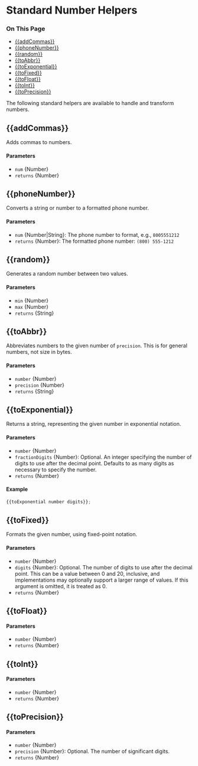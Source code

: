 <h1>Standard Number Helpers</h1>

<div class="otp" id="no-index">
	<h3> On This Page </h3>
	<ul>
    <li><a href="#handlebars_addcommas">{{addCommas}}</a></li>
    <li><a href="#handlebars_phonenumber">{{phoneNumber}}</a></li>
    <li><a href="#handlebars_random">{{random}}</a></li>
    <li><a href="#handlebars_toabbr">{{toAbbr}}</a></li>
    <li><a href="#handlebars_toexponential">{{toExponential}}</a></li>
    <li><a href="#handlebars_tofixed">{{toFixed}}</a></li>
    <li><a href="#handlebars_tofloat">{{toFloat}}</a></li>
    <li><a href="#handlebars_toint">{{toInt}}</a></li>
    <li><a href="#handlebars_toprecision">{{toPrecision}}</a></li>
	</ul>
</div>

<a href='#handlebars_addcommas' aria-hidden='true' class='block-anchor'  id='handlebars_addcommas'></a>

The following standard helpers are available to handle and transform numbers.

## {{addCommas}}

Adds commas to numbers.

#### Parameters

* `num` {Number}
* `returns` {Number}



<a href='#handlebars_phonenumber' aria-hidden='true' class='block-anchor'  id='handlebars_phonenumber'></a>

## {{phoneNumber}}

Converts a string or number to a formatted phone number.

#### Parameters

* `num` {Number|String}: The phone number to format, e.g., `8005551212`
* `returns` {Number}: The formatted phone number: `(800) 555-1212`



<a href='#handlebars_random' aria-hidden='true' class='block-anchor'  id='handlebars_random'></a>

## {{random}}

Generates a random number between two values.

#### Parameters

* `min` {Number}
* `max` {Number}
* `returns` {String}



<a href='#handlebars_toabbr' aria-hidden='true' class='block-anchor'  id='handlebars_toabbr'></a>

## {{toAbbr}}

Abbreviates numbers to the given number of `precision`. This is for general numbers, not size in bytes.

#### Parameters

* `number` {Number}
* `precision` {Number}
* `returns` {String}



<a href='#handlebars_toexponential' aria-hidden='true' class='block-anchor'  id='handlebars_toexponential'></a>

## {{toExponential}}

Returns a string, representing the given number in exponential notation.

#### Parameters

* `number` {Number}
* `fractionDigits` {Number}: Optional. An integer specifying the number of digits to use after the decimal point. Defaults to as many digits as necessary to specify the number.
* `returns` {Number}

#### Example

```js
{{toExponential number digits}};
```



<a href='#handlebars_tofixed' aria-hidden='true' class='block-anchor'  id='handlebars_tofixed'></a>

## {{toFixed}}

Formats the given number, using fixed-point notation.

#### Parameters

* `number` {Number}
* `digits` {Number}: Optional. The number of digits to use after the decimal point. This can be a value between 0 and 20, inclusive, and implementations may optionally support a larger range of values. If this argument is omitted, it is treated as 0.
* `returns` {Number}



<a href='#handlebars_tofloat' aria-hidden='true' class='block-anchor'  id='handlebars_tofloat'></a>

## {{toFloat}}

#### Parameters

* `number` {Number}
* `returns` {Number}



<a href='#handlebars_toint' aria-hidden='true' class='block-anchor'  id='handlebars_toint'></a>

## {{toInt}}

#### Parameters

* `number` {Number}
* `returns` {Number}



<a href='#handlebars_toprecision' aria-hidden='true' class='block-anchor'  id='handlebars_toprecision'></a>

## {{toPrecision}}

#### Parameters

* `number` {Number}
* `precision` {Number}: Optional. The number of significant digits.
* `returns` {Number}

